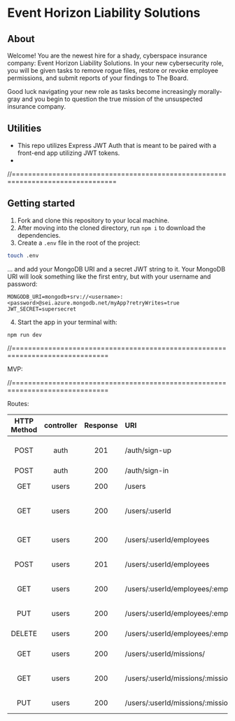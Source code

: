# Event Horizon Liability Solutions

## About

Welcome! You are the newest hire for a shady, cyberspace insurance company: Event Horizon Liability Solutions. In your new cybersecurity role, you will be given tasks to remove rogue files, restore or revoke employee permissions, and submit reports of your findings to The Board.

Good luck navigating your new role as tasks become increasingly morally-gray and you begin to question the true mission of the unsuspected insurance company.

## Utilities

- This repo utilizes Express JWT Auth that is meant to be paired with a front-end app utilizing JWT tokens.
- 

//================================================================================

## Getting started

1. Fork and clone this repository to your local machine.
2. After moving into the cloned directory, run `npm i` to download the dependencies.
3. Create a `.env` file in the root of the project:

```bash
touch .env
```
... and add your MongoDB URI and a secret JWT string to it. Your MongoDB URI will look something like the first entry, but with your username and password:

```plaintext
MONGODB_URI=mongodb+srv://<username>:<password>@sei.azure.mongodb.net/myApp?retryWrites=true
JWT_SECRET=supersecret
```

4. Start the app in your terminal with:

``` sh
npm run dev
```

//==============================================================================

MVP:


//==============================================================================

Routes:

| HTTP Method              | controller | Response | URI | Use Case |
| :----------------:       | :------:    | :----:  | :---- | :---- |
| POST        |   auth   | 201 |  /auth/sign-up |  register and create a new user  |
| POST        |   auth   | 200 |  /auth/sign-in |  log in  |
| GET | users | 200 | /users | get all users |
| GET | users | 200 | /users/:userId | get a user's details |
| GET | users | 200 | /users/:userId/employees | get index of employees |
| POST | users | 201 | /users/:userId/employees | create new employee |
| GET | users | 200 | /users/:userId/employees/:employeeId | get one employee's details |
| PUT | users | 200 | /users/:userId/employees/:employeeId | edit an employee |
| DELETE | users | 200 | /users/:userId/employees/:employeeId | delete an employee |
| GET | users | 200 | /users/:userId/missions/ | get index of missions |
| GET | users | 200 | /users/:userId/missions/:missionId | get one mission's details |
| PUT | users | 200 | /users/:userId/missions/:missionId | edit an mission |